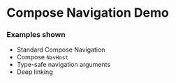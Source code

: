 # Compose Navigation Demo

### Examples shown

* Standard Compose Navigation
* Compose `NavHost`
* Type-safe navigation arguments
* Deep linking